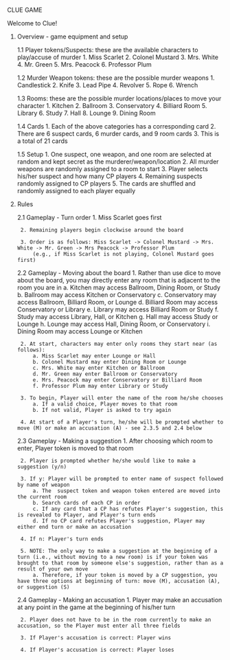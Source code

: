 CLUE GAME

Welcome to Clue!

1. Overview - game equipment and setup

	1.1 Player tokens/Suspects: these are the available characters to play/accuse of murder
		1. Miss Scarlet 
		2. Colonel Mustard 
		3. Mrs. White 
		4. Mr. Green 
		5. Mrs. Peacock 
		6. Professor Plum 

	1.2 Murder Weapon tokens: these are the possible murder weapons
		1. Candlestick
		2. Knife
		3. Lead Pipe
		4. Revolver
		5. Rope
		6. Wrench

	1.3 Rooms: these are the possible murder locations/places to move your character
		1. Kitchen 
		2. Ballroom
		3. Conservatory 
		4. Billiard Room
		5. Library
		6. Study
		7. Hall 
		8. Lounge 
		9. Dining Room 

	1.4 Cards
		1. Each of the above categories has a corresponding card
		2. There are 6 suspect cards, 6 murder cards, and 9 room cards
		3. This is a total of 21 cards

	1.5 Setup
		1. One suspect, one weapon, and one room are selected at random and kept secret as the murderer/weapon/location
		2. All murder weapons are randomly assigned to a room to start
		3. Player selects his/her suspect and how many CP players
		4. Remaining suspects randomly assigned to CP players
		5. The cards are shuffled and randomly assigned to each player equally

2. Rules

	2.1 Gameplay - Turn order
		1. Miss Scarlet goes first

		2. Remaining players begin clockwise around the board

		3. Order is as follows: Miss Scarlet -> Colonel Mustard -> Mrs. White -> Mr. Green -> Mrs Peacock -> Professor Plum
			(e.g., if Miss Scarlet is not playing, Colonel Mustard goes first) 

	2.2 Gameplay - Moving about the board
		1. Rather than use dice to move about the board, you may directly enter any room that is adjacent to the room you are in
			a. Kitchen may access Ballroom, Dining Room, or Study
			b. Ballroom may access Kitchen or Conservatory
			c. Conservatory may access Ballroom, Billiard Room, or Lounge
			d. Billiard Room may access Conservatory or Library
			e. Library may access Billiard Room or Study
			f. Study may access Library, Hall, or Kitchen
			g. Hall may access Study or Lounge
			h. Lounge may access Hall, Dining Room, or Conservatory
			i. Dining Room may access Lounge or Kitchen

		2. At start, characters may enter only rooms they start near (as follows):
			a. Miss Scarlet may enter Lounge or Hall
			b. Colonel Mustard may enter Dining Room or Lounge
			c. Mrs. White may enter Kitchen or Ballroom
			d. Mr. Green may enter Ballroom or Conservatory
			e. Mrs. Peacock may enter Conservatory or Billiard Room
			f. Professor Plum may enter Library or Study

		3. To begin, Player will enter the name of the room he/she chooses
			a. If a valid choice, Player moves to that room
			b. If not valid, Player is asked to try again

		4. At start of a Player's turn, he/she will be prompted whether to move (M) or make an accusation (A) - see 2.3.5 and 2.4 below

	2.3 Gameplay - Making a suggestion
		1. After choosing which room to enter, Player token is moved to that room

		2. Player is prompted whether he/she would like to make a suggestion (y/n)

		3. If y: Player will be prompted to enter name of suspect followed by name of weapon
			a. The  suspect token and weapon token entered are moved into the current room
			b. Search cards of each CP in order
			c. If any card that a CP has refutes Player's suggestion, this is revealed to Player, and Player's turn ends
			d. If no CP card refutes Player's suggestion, Player may either end turn or make an accusation

		4. If n: Player's turn ends

		5. NOTE: The only way to make a suggestion at the beginning of a turn (i.e., without moving to a new room) is if your token was brought to that room by someone else's suggestion, rather than as a result of your own move
			a. Therefore, if your token is moved by a CP suggestion, you have three options at beginning of turn: move (M), accusation (A), or suggestion (S)

	2.4 Gameplay - Making an accusation
		1. Player may make an accusation at any point in the game at the beginning of his/her turn

		2. Player does not have to be in the room currently to make an accusation, so the Player must enter all three fields

		3. If Player's accusation is correct: Player wins

		4. If Player's accusation is correct: Player loses










